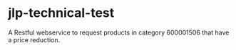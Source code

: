 # jlp-technical-test
A Restful webservice to request products in category 600001506 that have a price reduction.
